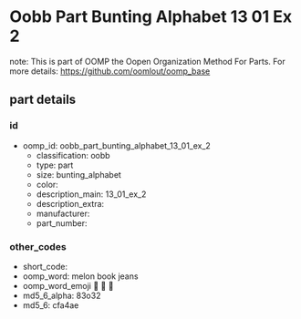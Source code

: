 # Oobb Part Bunting Alphabet 13 01 Ex 2  

note: This is part of OOMP the Oopen Organization Method For Parts. For more details: https://github.com/oomlout/oomp_base

##  part details





### id
* oomp_id: oobb_part_bunting_alphabet_13_01_ex_2
  * classification: oobb
  * type: part
  * size: bunting_alphabet
  * color: 
  * description_main: 13_01_ex_2
  * description_extra: 
  * manufacturer: 
  * part_number: 

### other_codes
* short_code: 
* oomp_word: melon book jeans
* oomp_word_emoji :melon: :book: :jeans:
* md5_6_alpha: 83o32
* md5_6: cfa4ae